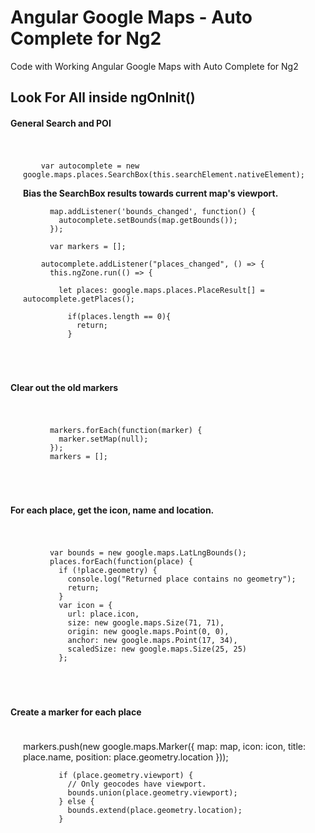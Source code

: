 <h1>Angular Google Maps - Auto Complete for Ng2</h1>

Code with Working Angular Google Maps with Auto Complete for Ng2


  <h2>
    Look For All inside  ngOnInit()
  </h2>  
  
<h4> <strong>General Search and POI</strong> </h4>
<div style="brackground:gray;padding:20px;">
  
        var autocomplete = new google.maps.places.SearchBox(this.searchElement.nativeElement);
        
<strong>Bias the SearchBox results towards current map's viewport.</strong>

          map.addListener('bounds_changed', function() {
            autocomplete.setBounds(map.getBounds());
          });
          
          var markers = [];

        autocomplete.addListener("places_changed", () => {
          this.ngZone.run(() => {
            
            let places: google.maps.places.PlaceResult[] = autocomplete.getPlaces();
                      
              if(places.length == 0){
                return;
              }
</div><br/>

        
             
<h4> <strong>Clear out the old markers</strong> </h4>

<div style="brackground:gray;padding:20px;">
  
          markers.forEach(function(marker) {
            marker.setMap(null);
          });
          markers = [];
</div><br/>
  
<h4> <strong>For each place, get the icon, name and location.</strong> </h4>

<div style="brackground:gray;padding:20px;">
  
          var bounds = new google.maps.LatLngBounds();
          places.forEach(function(place) {
            if (!place.geometry) {
              console.log("Returned place contains no geometry");
              return;
            }
            var icon = {
              url: place.icon,
              size: new google.maps.Size(71, 71),
              origin: new google.maps.Point(0, 0),
              anchor: new google.maps.Point(17, 34),
              scaledSize: new google.maps.Size(25, 25)
            };
</div><br/>
  
<h4> <strong>Create a marker for each place</strong> </h4>

<div style="brackground:gray;padding:20px;">
            markers.push(new google.maps.Marker({
              map: map,
              icon: icon,
              title: place.name,
              position: place.geometry.location
            }));

            if (place.geometry.viewport) {
              // Only geocodes have viewport.
              bounds.union(place.geometry.viewport);
            } else {
              bounds.extend(place.geometry.location);
            }
</div><br/>
  
